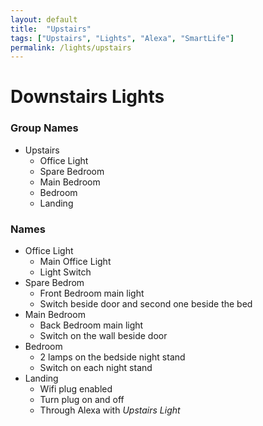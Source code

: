```yaml
---
layout: default
title:  "Upstairs"
tags: ["Upstairs", "Lights", "Alexa", "SmartLife"]
permalink: /lights/upstairs
---
```


# Downstairs Lights

### Group Names

* Upstairs
    - Office Light
    - Spare Bedroom
    - Main Bedroom
    - Bedroom
    - Landing

### Names

* Office Light
    - Main Office Light
    - Light Switch
* Spare Bedrom
    - Front Bedroom main light
    - Switch beside door and second one beside the bed
* Main Bedroom
    - Back Bedroom main light
    - Switch on the wall beside door
* Bedroom
    - 2 lamps on the bedside night stand
    - Switch on each night stand
* Landing
    - Wifi plug enabled
    - Turn plug on and off
    - Through Alexa with *Upstairs Light* 